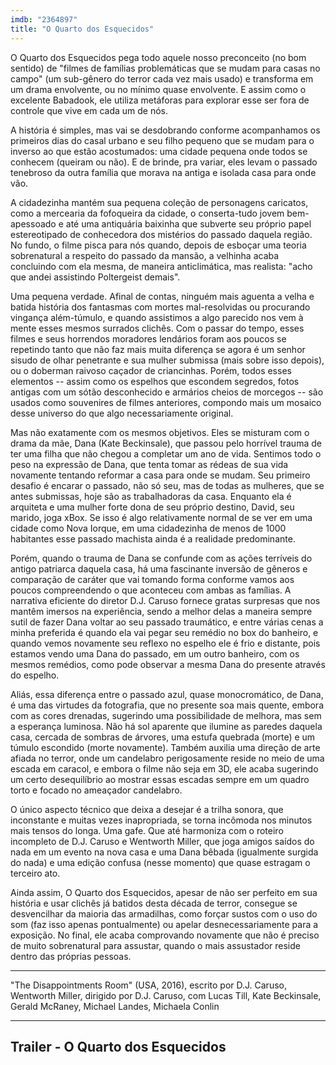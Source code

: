 ```yaml
---
imdb: "2364897"
title: "O Quarto dos Esquecidos"
---
```

O Quarto dos Esquecidos pega todo aquele nosso preconceito (no bom sentido) de "filmes de famílias problemáticas que se mudam para casas no campo" (um sub-gênero do terror cada vez mais usado) e transforma em um drama envolvente, ou no mínimo quase envolvente. E assim como o excelente Babadook, ele utiliza metáforas para explorar esse ser fora de controle que vive em cada um de nós.

A história é simples, mas vai se desdobrando conforme acompanhamos os primeiros dias do casal urbano e seu filho pequeno que se mudam para o inverso ao que estão acostumados: uma cidade pequena onde todos se conhecem (queiram ou não). E de brinde, pra variar, eles levam o passado tenebroso da outra família que morava na antiga e isolada casa para onde vão.

A cidadezinha mantém sua pequena coleção de personagens caricatos, como a mercearia da fofoqueira da cidade, o conserta-tudo jovem bem-apessoado e até uma antiquária baixinha que subverte seu próprio papel estereotipado de conhecedora dos mistérios do passado daquela região. No fundo, o filme pisca para nós quando, depois de esboçar uma teoria sobrenatural a respeito do passado da mansão, a velhinha acaba concluindo com ela mesma, de maneira anticlimática, mas realista: "acho que andei assistindo Poltergeist demais".

Uma pequena verdade. Afinal de contas, ninguém mais aguenta a velha e batida história dos fantasmas com mortes mal-resolvidas ou procurando vingança além-túmulo, e quando assistimos a algo parecido nos vem à mente esses mesmos surrados clichês. Com o passar do tempo, esses filmes e seus horrendos moradores lendários foram aos poucos se repetindo tanto que não faz mais muita diferença se agora é um senhor sisudo de olhar penetrante e sua mulher submissa (mais sobre isso depois), ou o doberman raivoso caçador de criancinhas. Porém, todos esses elementos -- assim como os espelhos que escondem segredos, fotos antigas com um sótão desconhecido e armários cheios de morcegos -- são usados como souvenires de filmes anteriores, compondo mais um mosaico desse universo do que algo necessariamente original.

Mas não exatamente com os mesmos objetivos. Eles se misturam com o drama da mãe, Dana (Kate Beckinsale), que passou pelo horrível trauma de ter uma filha que não chegou a completar um ano de vida. Sentimos todo o peso na expressão de Dana, que tenta tomar as rédeas de sua vida novamente tentando reformar a casa para onde se mudam. Seu primeiro desafio é encarar o passado, não só seu, mas de todas as mulheres, que se antes submissas, hoje são as trabalhadoras da casa. Enquanto ela é arquiteta e uma mulher forte dona de seu próprio destino, David, seu marido, joga xBox. Se isso é algo relativamente normal de se ver em uma cidade como Nova Iorque, em uma cidadezinha de menos de 1000 habitantes esse passado machista ainda é a realidade predominante.

Porém, quando o trauma de Dana se confunde com as ações terríveis do antigo patriarca daquela casa, há uma fascinante inversão de gêneros e comparação de caráter que vai tomando forma conforme vamos aos poucos compreendendo o que aconteceu com ambas as famílias. A narrativa eficiente do diretor D.J. Caruso fornece gratas surpresas que nos mantêm imersos na experiência, sendo a melhor delas a maneira sempre sutil de fazer Dana voltar ao seu passado traumático, e entre várias cenas a minha preferida é quando ela vai pegar seu remédio no box do banheiro, e quando vemos novamente seu reflexo no espelho ele é frio e distante, pois estamos vendo uma Dana do passado, em um outro banheiro, com os mesmos remédios, como pode observar a mesma Dana do presente através do espelho.

Aliás, essa diferença entre o passado azul, quase monocromático, de Dana, é uma das virtudes da fotografia, que no presente soa mais quente, embora com as cores drenadas, sugerindo uma possibilidade de melhora, mas sem a esperança luminosa. Não há sol aparente que ilumine as paredes daquela casa, cercada de sombras de árvores, uma estufa quebrada (morte) e um túmulo escondido (morte novamente). Também auxilia uma direção de arte afiada no terror, onde um candelabro perigosamente reside no meio de uma escada em caracol, e embora o filme não seja em 3D, ele acaba sugerindo um certo desequilíbrio ao mostrar essas escadas sempre em um quadro torto e focado no ameaçador candelabro.

O único aspecto técnico que deixa a desejar é a trilha sonora, que inconstante e muitas vezes inapropriada, se torna incômoda nos minutos mais tensos do longa. Uma gafe. Que até harmoniza com o roteiro incompleto de D.J. Caruso e Wentworth Miller, que joga amigos saídos do nada em um evento na nova casa e uma Dana bêbada (igualmente surgida do nada) e uma edição confusa (nesse momento) que quase estragam o terceiro ato.

Ainda assim, O Quarto dos Esquecidos, apesar de não ser perfeito em sua história e usar clichês já batidos desta década de terror, consegue se desvencilhar da maioria das armadilhas, como forçar sustos com o uso do som (faz isso apenas pontualmente) ou apelar desnecessariamente para a exposição. No final, ele acaba comprovando novamente que não é preciso de muito sobrenatural para assustar, quando o mais assustador reside dentro das próprias pessoas.

<hr>"The Disappointments Room" (USA, 2016), escrito por D.J. Caruso, Wentworth Miller, dirigido por D.J. Caruso, com Lucas Till, Kate Beckinsale, Gerald McRaney, Michael Landes, Michaela Conlin<hr>

<h2>Trailer - O Quarto dos Esquecidos<h2>
